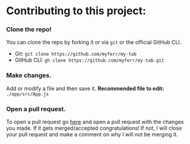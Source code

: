 # Contributing to this project:

### Clone the repo!
You can clone the repo by forking it or via `git` or the official GitHub CLI.
* Git: `git clone https://github.com/myferr/my-tab`
* GitHub CLI: `gh clone https://github.com/myferr/my-tab.git`

### Make changes.
Add or modify a file and then save it.
**Recommended file to edit:** `./app/src/App.js`

### Open a pull request.
To open a pull request go [here](https://github.com/myferr/my-tab/pulls) and open a pull request with the changes you made.
If it gets merged/accepted congratulations! If not, I will close your pull request and make a comment on why I will not be merging it.
